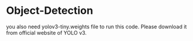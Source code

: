 # Object-Detection

you also need yolov3-tiny.weights file to run this code. Please download it from official website of YOLO v3.
